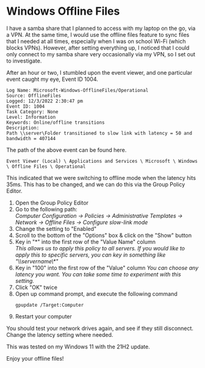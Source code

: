 # Windows Offline Files

I have a samba share that I planned to access with my laptop on the go, via a VPN. At the same time, I would use the offline files feature to sync files that I needed at all times, especially when I was on school Wi-Fi (which blocks VPNs). However, after setting everything up, I noticed that I could only connect to my samba share very occasionally via my VPN, so I set out to investigate.

After an hour or two, I stumbled upon the event viewer, and one particular event caught my eye, Event ID 1004.

```
Log Name: Microsoft-Windows-OfflineFiles/Operational
Source: OfflineFiles
Logged: 12/3/2022 2:30:47 pm
Event ID: 1004
Task Category: None
Level: Information
Keywords: Online/offline transitions
Description:
Path \\server\Folder transitioned to slow link with latency = 50 and bandwidth = 407144
```

The path of the above event can be found here.

```
Event Viewer (Local) \ Applications and Services \ Microsoft \ Windows \ Offline Files \ Operational
```

This indicated that we were switching to offline mode when the latency hits 35ms. This has to be changed, and we can do this via the Group Policy Editor.

1. Open the Group Policy Editor
2. Go to the following path:  
   *Computer Configuration -> Policies -> Administrative Templates -> Network -> Offline Files -> Configure slow-link mode*
3. Change the setting to "Enabled"
4. Scroll to the bottom of the "Options" box & click on the "Show" button
5. Key in "*" into the first row of the "Value Name" column  
   *This allows us to apply this policy to all servers. If you would like to apply this to specific servers, you can key in something like "\\\servername\\\*"*
6. Key in "100" into the first row of the "Value" column
   *You can choose any latency you want. You can take some time to experiment with this setting.*
7. Click "OK" twice
8. Open up command prompt, and execute the following command
   ```
   gpupdate /Target:Computer
   ```
9. Restart your computer

You should test your network drives again, and see if they still disconnect. Change the latency setting where needed.

This was tested on my Windows 11 with the 21H2 update.

Enjoy your offline files!